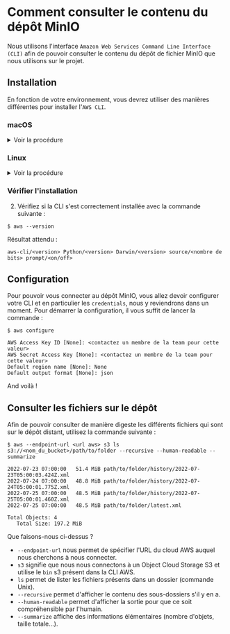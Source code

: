 # Comment consulter le contenu du dépôt MinIO

Nous utilisons l'interface `Amazon Web Services Command Line Interface (CLI)` afin de pouvoir consulter
le contenu du dépôt de fichier MinIO que nous utilisons sur le projet.

## Installation

En fonction de votre environnement, vous devrez utiliser des manières différentes pour installer 
l'`AWS CLI`.

### macOS

<details>
<summary>Voir la procédure</summary>

1. Lancez la commande ci-dessous :

```shell
$ brew install awscli
```
</details>

### Linux

<details>
<summary>Voir la procédure</summary>

1. Lancez la commande ci-dessous :

```shell
$ curl "https://awscli.amazonaws.com/awscli-exe-linux-x86_64.zip" -o "awscliv2.zip"
unzip awscliv2.zip
sudo ./aws/install
```
</details>

### Vérifier l'installation

2. Vérifiez si la CLI s'est correctement installée avec la commande suivante :

```shell
$ aws --version
```

Résultat attendu :

```shell
aws-cli/<version> Python/<version> Darwin/<version> source/<nombre de bits> prompt/<on/off>
```

## Configuration

Pour pouvoir vous connecter au dépôt MinIO, vous allez devoir configurer votre CLI et en particulier 
les `credentials`, nous y reviendrons dans un moment. Pour démarrer la configuration, il vous suffit 
de lancer la commande :

```shell
$ aws configure
```

```shell
AWS Access Key ID [None]: <contactez un membre de la team pour cette valeur>
AWS Secret Access Key [None]: <contactez un membre de la team pour cette valeur>
Default region name [None]: None
Default output format [None]: json
```

And voilà !

## Consulter les fichiers sur le dépôt

Afin de pouvoir consulter de manière digeste les différents fichiers qui sont sur le dépôt distant,
utilisez la commande suivante :

```shell
$ aws --endpoint-url <url aws> s3 ls s3://<nom_du_bucket>/path/to/folder --recursive --human-readable --summarize
```

```shell
2022-07-23 07:00:00   51.4 MiB path/to/folder/history/2022-07-23T05:00:03.424Z.xml
2022-07-24 07:00:00   48.8 MiB path/to/folder/history/2022-07-24T05:00:01.775Z.xml
2022-07-25 07:00:00   48.5 MiB path/to/folder/history/2022-07-25T05:00:01.460Z.xml
2022-07-25 07:00:00   48.5 MiB path/to/folder/latest.xml

Total Objects: 4
   Total Size: 197.2 MiB
```

Que faisons-nous ci-dessus ?

* `--endpoint-url` nous permet de spécifier l'URL du cloud AWS auquel nous cherchons à nous connecter.
* `s3` signifie que nous nous connectons à un Object Cloud Storage S3 et utilise le `bin` s3 présent
dans la CLI AWS.
* `ls` permet de lister les fichiers présents dans un dossier (commande Unix).
* `--recursive` permet d'afficher le contenu des sous-dossiers s'il y en a.
* `--human-readable` permet d'afficher la sortie pour que ce soit compréhensible par l'humain.
* `--summarize` affiche des informations élémentaires (nombre d'objets, taille totale...).
